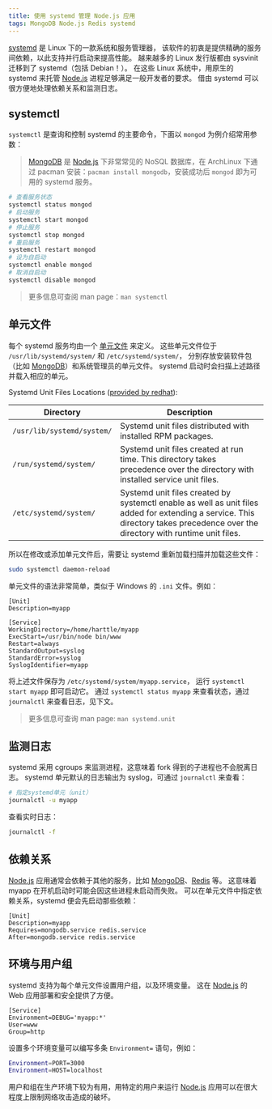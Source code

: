 ```yaml
---
title: 使用 systemd 管理 Node.js 应用
tags: MongoDB Node.js Redis systemd
---
```


[systemd][systemd-wiki] 是 Linux 下的一款系统和服务管理器，
该软件的初衷是提供精确的服务间依赖，以此支持并行启动来提高性能。
越来越多的 Linux 发行版都由 sysvinit 迁移到了 systemd（包括 Debian！）。
在这些 Linux 系统中，用原生的 systemd 来托管 [Node.js][node] 进程足够满足一般开发者的要求。
借由 systemd 可以很方便地处理依赖关系和监测日志。

## systemctl

`systemctl` 是查询和控制 systemd 的主要命令，下面以 `mongod` 为例介绍常用参数：

> [MongoDB][mongodb] 是 [Node.js][node] 下非常常见的 NoSQL 数据库，在 ArchLinux 下通过 pacman 安装：`pacman install mongodb`，安装成功后 `mongod` 即为可用的 systemd 服务。

```bash
# 查看服务状态
systemctl status mongod
# 启动服务
systemctl start mongod
# 停止服务
systemctl stop mongod
# 重启服务
systemctl restart mongod
# 设为自启动
systemctl enable mongod
# 取消自启动
systemctl disable mongod
```

<!--more-->

> 更多信息可查阅 man page：`man systemctl`

## 单元文件

每个 systemd 服务均由一个 [单元文件][unitfile-arch] 来定义。
这些单元文件位于 `/usr/lib/systemd/system/` 和 `/etc/systemd/system/`，
分别存放安装软件包（比如 [MongoDB][mongodb]）和系统管理员的单元文件。
systemd 启动时会扫描上述路径并载入相应的单元。

Systemd Unit Files Locations ([provided by redhat][redhat-doc]):

Directory |	Description
--- | ---
`/usr/lib/systemd/system/` | Systemd unit files distributed with installed RPM packages.
`/run/systemd/system/` | Systemd unit files created at run time. This directory takes precedence over the directory with installed service unit files.
`/etc/systemd/system/` | Systemd unit files created by systemctl enable as well as unit files added for extending a service. This directory takes precedence over the directory with runtime unit files.


所以在修改或添加单元文件后，需要让 systemd 重新加载扫描并加载这些文件：

```bash
sudo systemctl daemon-reload
```

单元文件的语法非常简单，类似于 Windows 的 `.ini` 文件。例如：

```systemd
[Unit]
Description=myapp

[Service]
WorkingDirectory=/home/harttle/myapp
ExecStart=/usr/bin/node bin/www
Restart=always
StandardOutput=syslog
StandardError=syslog
SyslogIdentifier=myapp
```

将上述文件保存为 `/etc/systemd/system/myapp.service`，
运行 `systemctl start myapp` 即可启动它。
通过 `systemctl status myapp` 来查看状态，通过 `journalctl` 来查看日志，见下文。

> 更多信息可查询 man page: `man systemd.unit`

## 监测日志

systemd 采用 cgroups 来监测进程，这意味着 fork 得到的子进程也不会脱离日志。
systemd 单元默认的日志输出为 syslog，可通过 `journalctl` 来查看：

```bash
# 指定systemd单元（unit）
journalctl -u myapp
```

查看实时日志：

```bash
journalctl -f
```

## 依赖关系

[Node.js][node] 应用通常会依赖于其他的服务，比如 [MongoDB][mongodb]、[Redis][redis] 等。
这意味着 myapp 在开机启动时可能会因这些进程未启动而失败。
可以在单元文件中指定依赖关系，systemd 便会先启动那些依赖：

```systemd
[Unit]
Description=myapp
Requires=mongodb.service redis.service
After=mongodb.service redis.service
```

## 环境与用户组

systemd 支持为每个单元文件设置用户组，以及环境变量。
这在 [Node.js][node] 的 Web 应用部署和安全提供了方便。

```systemd
[Service]
Environment=DEBUG='myapp:*'
User=www
Group=http
```

设置多个环境变量可以编写多条 `Environment=` 语句，例如：

```bash
Environment=PORT=3000
Environment=HOST=localhost
```

用户和组在生产环境下较为有用，用特定的用户来运行
[Node.js][node] 应用可以在很大程度上限制网络攻击造成的破坏。

[systemd-wiki]: https://zh.wikipedia.org/wiki/Systemd
[unitfile-arch]: http://www.freedesktop.org/software/systemd/man/systemd.unit.html
[mongodb]: https://www.mongodb.com
[redis]: https://github.com/antirez/redis
[node]: http://nodejs.org
[redhat-doc]: https://access.redhat.com/documentation/en-US/Red_Hat_Enterprise_Linux/7/html/System_Administrators_Guide/chap-Managing_Services_with_systemd.html#tabl-Managing_Services_with_systemd-Introduction-Units-Locations
